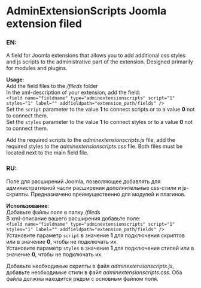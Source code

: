 # AdminExtensionScripts Joomla extension filed

### EN:

A field for Joomla extensions that allows you to add additional css styles and js scripts to the administrative part of the extension. Designed primarily for modules and plugins.

**Usage**:<br>
Add the field files to the _/fileds_ folder <br>
In the xml-description of your extension, add the field: <br>
`<field name="fieldname" type="adminextensionscripts" script="1" styles="1" label="" addfieldpath="extension_path/fields" />`<br>
Set the `script` parameter to the value **1** to connect scripts or to a value **0** not to connect them.<br>
Set the `styles` parameter to the value **1** to connect styles or to a value **0** not to connect them.

Add the required scripts to the _adminextensionscripts.js_ file, add the required styles to the _adminextensionscripts.css_ file. Both files must be located next to the main field file.

### RU:

Поле для расширений Joomla, позволяющее добавлять для административной части расширения дополнительные css-стили и js-скрипты. Предназначено преимущественно для модулей и плагинов.

**Использование**:<br>
Добавьте файлы поля в папку _/fileds_ <br>
В xml-описание вашего расширения добавьте поле: <br>
`<field name="fieldname" type="adminextensionscripts" script="1" styles="1" label="" addfieldpath="extension_path/fields" />`<br>
Установите параметр `script` в значение **1** для подключения скриптов или в значение **0**, чтобы не подключать их.<br>
Установите параметр `styles` в значение **1** для подключения стилей или в значение **0**, чтобы не подключать их.

Добавьте необходимые скрипты в файл _adminextensionscripts.js_, добавьте необходимые стили в файл _adminextensionscripts.css_. Оба файла должны находится рядом с основным файлом поля.
